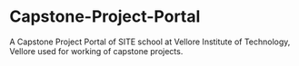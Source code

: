 # Capstone-Project-Portal
A Capstone Project Portal of SITE school at Vellore Institute of Technology, Vellore used for working of capstone projects.
